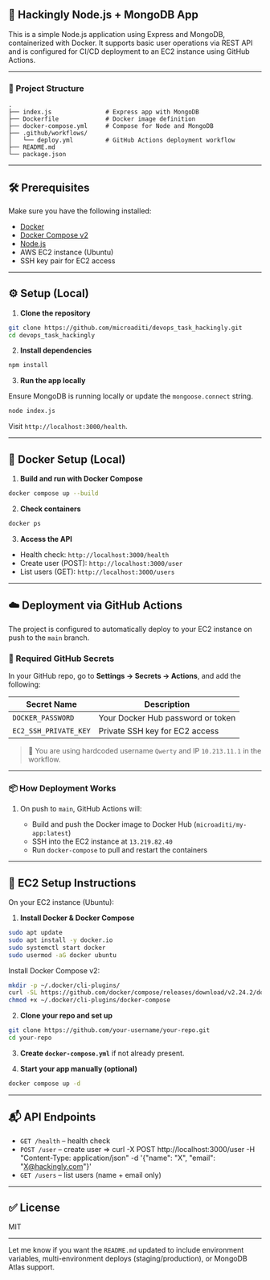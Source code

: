 ## 🚀 Hackingly Node.js + MongoDB App

This is a simple Node.js application using Express and MongoDB, containerized with Docker. It supports basic user operations via REST API and is configured for CI/CD deployment to an EC2 instance using GitHub Actions.

---

### 📁 Project Structure

```
.
├── index.js               # Express app with MongoDB
├── Dockerfile             # Docker image definition
├── docker-compose.yml     # Compose for Node and MongoDB
├── .github/workflows/
│   └── deploy.yml         # GitHub Actions deployment workflow
├── README.md
└── package.json
```

---

## 🛠️ Prerequisites

Make sure you have the following installed:

* [Docker](https://www.docker.com/)
* [Docker Compose v2](https://docs.docker.com/compose/install/)
* [Node.js](https://nodejs.org/)
* AWS EC2 instance (Ubuntu)
* SSH key pair for EC2 access

---

## ⚙️ Setup (Local)

1. **Clone the repository**

```bash
git clone https://github.com/microaditi/devops_task_hackingly.git
cd devops_task_hackingly
```

2. **Install dependencies**

```bash
npm install
```

3. **Run the app locally**

Ensure MongoDB is running locally or update the `mongoose.connect` string.

```bash
node index.js
```

Visit `http://localhost:3000/health`.

---

## 🐳 Docker Setup (Local)

1. **Build and run with Docker Compose**

```bash
docker compose up --build
```

2. **Check containers**

```bash
docker ps
```

3. **Access the API**

* Health check: `http://localhost:3000/health`
* Create user (POST): `http://localhost:3000/user`
* List users (GET): `http://localhost:3000/users`

---

## ☁️ Deployment via GitHub Actions

The project is configured to automatically deploy to your EC2 instance on push to the `main` branch.

### 🔐 Required GitHub Secrets

In your GitHub repo, go to **Settings → Secrets → Actions**, and add the following:

| Secret Name           | Description                       |
| --------------------- | --------------------------------- |
| `DOCKER_PASSWORD`     | Your Docker Hub password or token |
| `EC2_SSH_PRIVATE_KEY` | Private SSH key for EC2 access    |

> 📝 You are using hardcoded username `Qwerty` and IP `10.213.11.1` in the workflow.

---

### 📦 How Deployment Works

1. On push to `main`, GitHub Actions will:

   * Build and push the Docker image to Docker Hub (`microaditi/my-app:latest`)
   * SSH into the EC2 instance at `13.219.82.40`
   * Run `docker-compose` to pull and restart the containers

---

## 📁 EC2 Setup Instructions

On your EC2 instance (Ubuntu):

1. **Install Docker & Docker Compose**

```bash
sudo apt update
sudo apt install -y docker.io
sudo systemctl start docker
sudo usermod -aG docker ubuntu
```

Install Docker Compose v2:

```bash
mkdir -p ~/.docker/cli-plugins/
curl -SL https://github.com/docker/compose/releases/download/v2.24.2/docker-compose-linux-x86_64 -o ~/.docker/cli-plugins/docker-compose
chmod +x ~/.docker/cli-plugins/docker-compose
```

2. **Clone your repo and set up**

```bash
git clone https://github.com/your-username/your-repo.git
cd your-repo
```

3. **Create `docker-compose.yml`** if not already present.

4. **Start your app manually (optional)**

```bash
docker compose up -d
```

---

## 📬 API Endpoints

* `GET /health` – health check
* `POST /user` – create user => curl -X POST http://localhost:3000/user   -H "Content-Type: application/json"   -d '{"name": "X", "email": "X@hackingly.com"}'
* `GET /users` – list users (name + email only)

---

## ✅ License

MIT

---

Let me know if you want the `README.md` updated to include environment variables, multi-environment deploys (staging/production), or MongoDB Atlas support.
